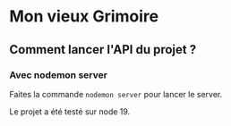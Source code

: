 # Mon vieux Grimoire


## Comment lancer l'API du projet ? 

### Avec nodemon server

Faites la commande `nodemon server` pour lancer le server. 

Le projet a été testé sur node 19. 